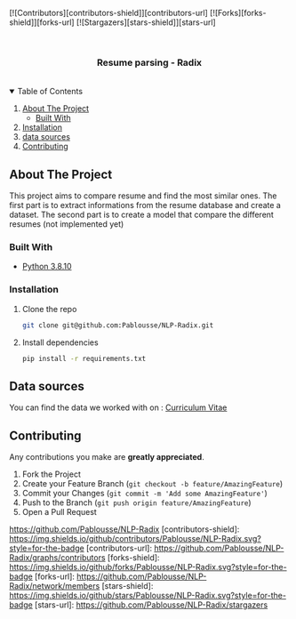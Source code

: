 [![Contributors][contributors-shield]][contributors-url]
[![Forks][forks-shield]][forks-url]
[![Stargazers][stars-shield]][stars-url]

<!-- PROJECT TITLE -->
<br />
<p align="center">
  <h3 align="center">Resume parsing - Radix</h3>
</p>
<br />

<!-- TABLE OF CONTENTS -->
<details open="open">
  <summary>Table of Contents</summary>
  <ol>
    <li>
      <a href="#about-the-project">About The Project</a>
      <ul>
        <li><a href="#built-with">Built With</a></li>
      </ul>
    </li>
    <li>
      <a href="#installation">Installation</a>
    </li>
    <li><a href="#contributing">data sources</a></li>
    <li><a href="#contributing">Contributing</a></li>
  </ol>
</details>

<!-- ABOUT THE PROJECT -->
## About The Project

This project aims to compare resume and find the most similar ones.
The first part is to extract informations from the resume database and create a dataset.
The second part is to create a model that compare the different resumes (not implemented yet)

### Built With

* [Python 3.8.10](https://www.python.org/)

<!-- GETTING STARTED -->

### Installation

1. Clone the repo
   ```sh
   git clone git@github.com:Pablousse/NLP-Radix.git
   ```

2. Install dependencies
   ```sh
   pip install -r requirements.txt
   ``` 

<!-- DATA SOURCES -->
## Data sources

You can find the data we worked with on :
<a href="https://github.com/arefinnomi/curriculum_vitae_data" rel="nofollow">Curriculum Vitae</a>

<!-- CONTRIBUTING -->
## Contributing

Any contributions you make are **greatly appreciated**.

1. Fork the Project
2. Create your Feature Branch (`git checkout -b feature/AmazingFeature`)
3. Commit your Changes (`git commit -m 'Add some AmazingFeature'`)
4. Push to the Branch (`git push origin feature/AmazingFeature`)
5. Open a Pull Request


https://github.com/Pablousse/NLP-Radix
[contributors-shield]: https://img.shields.io/github/contributors/Pablousse/NLP-Radix.svg?style=for-the-badge
[contributors-url]: https://github.com/Pablousse/NLP-Radix/graphs/contributors
[forks-shield]: https://img.shields.io/github/forks/Pablousse/NLP-Radix.svg?style=for-the-badge
[forks-url]: https://github.com/Pablousse/NLP-Radix/network/members
[stars-shield]: https://img.shields.io/github/stars/Pablousse/NLP-Radix.svg?style=for-the-badge
[stars-url]: https://github.com/Pablousse/NLP-Radix/stargazers